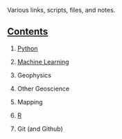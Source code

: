 Various links, scripts, files, and notes.

## [Contents](https://github.com/BKJackson/BKJackson_Public_Wiki/wiki)

1. [Python](https://github.com/BKJackson/BKJackson_Wiki/wiki/Python)

2. [Machine Learning](https://github.com/BKJackson/BKJackson_Wiki/wiki/Machine-Learning)

3. Geophysics

4. Other Geoscience

5. Mapping

6. [R](https://github.com/BKJackson/BKJackson_Wiki/wiki/R)

7. Git (and Github)

